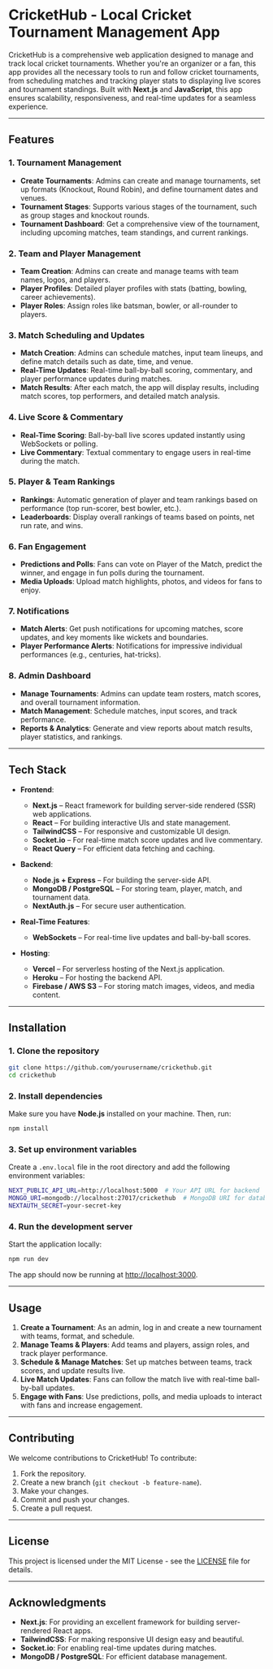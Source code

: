 # **CricketHub - Local Cricket Tournament Management App**

CricketHub is a comprehensive web application designed to manage and track local cricket tournaments. Whether you're an organizer or a fan, this app provides all the necessary tools to run and follow cricket tournaments, from scheduling matches and tracking player stats to displaying live scores and tournament standings. Built with **Next.js** and **JavaScript**, this app ensures scalability, responsiveness, and real-time updates for a seamless experience.

---

## **Features**

### **1. Tournament Management**
- **Create Tournaments**: Admins can create and manage tournaments, set up formats (Knockout, Round Robin), and define tournament dates and venues.
- **Tournament Stages**: Supports various stages of the tournament, such as group stages and knockout rounds.
- **Tournament Dashboard**: Get a comprehensive view of the tournament, including upcoming matches, team standings, and current rankings.

### **2. Team and Player Management**
- **Team Creation**: Admins can create and manage teams with team names, logos, and players.
- **Player Profiles**: Detailed player profiles with stats (batting, bowling, career achievements).
- **Player Roles**: Assign roles like batsman, bowler, or all-rounder to players.

### **3. Match Scheduling and Updates**
- **Match Creation**: Admins can schedule matches, input team lineups, and define match details such as date, time, and venue.
- **Real-Time Updates**: Real-time ball-by-ball scoring, commentary, and player performance updates during matches.
- **Match Results**: After each match, the app will display results, including match scores, top performers, and detailed match analysis.

### **4. Live Score & Commentary**
- **Real-Time Scoring**: Ball-by-ball live scores updated instantly using WebSockets or polling.
- **Live Commentary**: Textual commentary to engage users in real-time during the match.

### **5. Player & Team Rankings**
- **Rankings**: Automatic generation of player and team rankings based on performance (top run-scorer, best bowler, etc.).
- **Leaderboards**: Display overall rankings of teams based on points, net run rate, and wins.

### **6. Fan Engagement**
- **Predictions and Polls**: Fans can vote on Player of the Match, predict the winner, and engage in fun polls during the tournament.
- **Media Uploads**: Upload match highlights, photos, and videos for fans to enjoy.

### **7. Notifications**
- **Match Alerts**: Get push notifications for upcoming matches, score updates, and key moments like wickets and boundaries.
- **Player Performance Alerts**: Notifications for impressive individual performances (e.g., centuries, hat-tricks).

### **8. Admin Dashboard**
- **Manage Tournaments**: Admins can update team rosters, match scores, and overall tournament information.
- **Match Management**: Schedule matches, input scores, and track performance.
- **Reports & Analytics**: Generate and view reports about match results, player statistics, and rankings.

---

## **Tech Stack**

- **Frontend**:  
  - **Next.js** – React framework for building server-side rendered (SSR) web applications.
  - **React** – For building interactive UIs and state management.
  - **TailwindCSS** – For responsive and customizable UI design.
  - **Socket.io** – For real-time match score updates and live commentary.
  - **React Query** – For efficient data fetching and caching.

- **Backend**:  
  - **Node.js + Express** – For building the server-side API.
  - **MongoDB / PostgreSQL** – For storing team, player, match, and tournament data.
  - **NextAuth.js** – For secure user authentication.

- **Real-Time Features**:
  - **WebSockets** – For real-time live updates and ball-by-ball scores.

- **Hosting**:
  - **Vercel** – For serverless hosting of the Next.js application.
  - **Heroku** – For hosting the backend API.
  - **Firebase / AWS S3** – For storing match images, videos, and media content.

---

## **Installation**

### 1. Clone the repository

```bash
git clone https://github.com/yourusername/crickethub.git
cd crickethub
```

### 2. Install dependencies

Make sure you have **Node.js** installed on your machine. Then, run:

```bash
npm install
```

### 3. Set up environment variables

Create a `.env.local` file in the root directory and add the following environment variables:

```bash
NEXT_PUBLIC_API_URL=http://localhost:5000  # Your API URL for backend
MONGO_URI=mongodb://localhost:27017/crickethub  # MongoDB URI for database
NEXTAUTH_SECRET=your-secret-key
```

### 4. Run the development server

Start the application locally:

```bash
npm run dev
```

The app should now be running at [http://localhost:3000](http://localhost:3000).

---

## **Usage**

1. **Create a Tournament**: As an admin, log in and create a new tournament with teams, format, and schedule.
2. **Manage Teams & Players**: Add teams and players, assign roles, and track player performance.
3. **Schedule & Manage Matches**: Set up matches between teams, track scores, and update results live.
4. **Live Match Updates**: Fans can follow the match live with real-time ball-by-ball updates.
5. **Engage with Fans**: Use predictions, polls, and media uploads to interact with fans and increase engagement.

---

## **Contributing**

We welcome contributions to CricketHub! To contribute:

1. Fork the repository.
2. Create a new branch (`git checkout -b feature-name`).
3. Make your changes.
4. Commit and push your changes.
5. Create a pull request.

---

## **License**

This project is licensed under the MIT License - see the [LICENSE](LICENSE) file for details.

---

## **Acknowledgments**

- **Next.js**: For providing an excellent framework for building server-rendered React apps.
- **TailwindCSS**: For making responsive UI design easy and beautiful.
- **Socket.io**: For enabling real-time updates during matches.
- **MongoDB / PostgreSQL**: For efficient database management.

